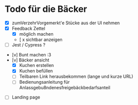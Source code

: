 # Todo für die Bäcker

* [x] zumVerzehrVorgemerkt'e Stücke aus der UI nehmen
* [x] Feedback Zettel
  * [x] möglich machen 
  * [ x sichtbar anzeigen
* [ ] Jest / Cypress ?
* [v] Bunt machen :3
* [v] Bäcker ansicht
  * [x] Kuchen erstellen
  * [x] Kuchen befüllen
  * [ ] Teilbaren Link herausbekommen (lange und kurze URL)
  * [ ] Bedienungsanleitung für Anlassgebu8ndenesfreigebäckbedarfsanteil
* [ ] Landing page
